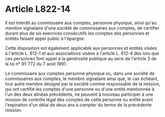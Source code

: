 # Article L822-14

Il est interdit au commissaire aux comptes, personne physique, ainsi qu'au membre signataire d'une société de commissaires aux comptes, de certifier durant plus de six exercices consécutifs les comptes des personnes et entités faisant appel public à l'épargne.

Cette disposition est également applicable aux personnes et entités visées à l'article L. 612-1 et aux associations visées à l'article L. 612-4 dès lors que ces personnes font appel à la générosité publique au sens de l'article 3 de la loi n° 91-772 du 7 août 1991.

Le commissaire aux comptes personne physique ou, dans une société de commissaires aux comptes, le membre signataire ainsi que, le cas échéant, tout autre membre désigné par la société comme responsable de la mission, qui ont certifié les comptes d'une personne ou d'une entité mentionnée à l'un des deux alinéas précédents, ne peuvent à nouveau participer à une mission de contrôle légal des comptes de cette personne ou entité avant l'expiration d'un délai de deux ans à compter du terme de la précédente mission.
